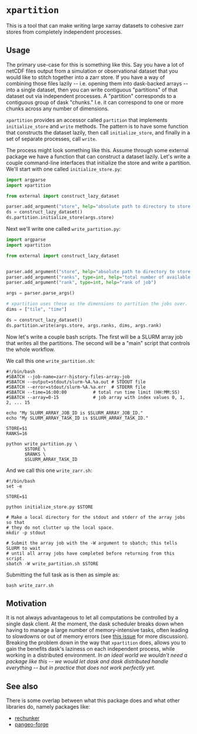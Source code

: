 # `xpartition`

This is a tool that can make writing large xarray datasets to cohesive zarr
stores from completely independent processes.

## Usage

The primary use-case for this is something like this.  Say you have a lot of
netCDF files output from a simulation or observational dataset that you would
like to stitch together into a zarr store.  If you have a way of combining
those files lazily -- i.e. opening them into dask-backed arrays -- into a
single dataset, then you can write contiguous "partitions" of that dataset out
via independent processes.  A "partition" corresponds to a contiguous group of
dask "chunks." I.e. it can correspond to one or more chunks across any number
of dimensions.

`xpartition` provides an accessor called `partition` that implements
`initialize_store` and `write` methods.  The pattern is to have some function
that constructs the dataset lazily, then call `initialize_store`, and finally
in a set of separate processes, call `write`.

The process might look something like this.  Assume through some external
package we have a function that can construct a dataset lazily.  Let's write a
couple command-line interfaces that initialize the store and write a
partition.  We'll start with one called `initialize_store.py`:

```python
import argparse
import xpartition

from external import construct_lazy_dataset

parser.add_argument("store", help="absolute path to directory to store zarr result")
ds = construct_lazy_dataset()
ds.partition.initialize_store(args.store)
```

Next we'll write one called `write_partition.py`:

```python
import argparse
import xpartition

from external import construct_lazy_dataset


parser.add_argument("store", help="absolute path to directory to store zarr result")
parser.add_argument("ranks", type=int, help="total number of available ranks")
parser.add_argument("rank", type=int, help="rank of job")

args = parser.parse_args()

# xpartition uses these as the dimensions to partition the jobs over.
dims = ["tile", "time"]

ds = construct_lazy_dataset()
ds.partition.write(args.store, args.ranks, dims, args.rank)
```

Now let's write a couple bash scripts.  The first will be a SLURM array job
that writes all the partitions.  The second will be a "main" script that
controls the whole workflow.

We call this one `write_partition.sh`:

```
#!/bin/bash
#SBATCH --job-name=zarr-history-files-array-job
#SBATCH --output=stdout/slurm-%A.%a.out # STDOUT file
#SBATCH --error=stdout/slurm-%A.%a.err  # STDERR file
#SBATCH --time=16:00:00          # total run time limit (HH:MM:SS)
#SBATCH --array=0-15             # job array with index values 0, 1, 2, ... 15

echo "My SLURM_ARRAY_JOB_ID is $SLURM_ARRAY_JOB_ID."
echo "My SLURM_ARRAY_TASK_ID is $SLURM_ARRAY_TASK_ID."

STORE=$1
RANKS=16

python write_partition.py \
       $STORE \
       $RANKS \
       $SLURM_ARRAY_TASK_ID
```

And we call this one `write_zarr.sh`:

```
#!/bin/bash
set -e

STORE=$1

python initialize_store.py $STORE

# Make a local directory for the stdout and stderr of the array jobs so that
# they do not clutter up the local space.
mkdir -p stdout

# Submit the array job with the -W argument to sbatch; this tells SLURM to wait
# until all array jobs have completed before returning from this script.
sbatch -W write_partition.sh $STORE
```

Submitting the full task as is then as simple as:

```
bash write_zarr.sh
```

## Motivation

It is not always advantageous to let all computations be controlled by a single
dask client.  At the moment, the dask scheduler breaks down when having to
manage a large number of memory-intensive tasks, often leading to slowdowns or
out of memory errors (see [this
issue](https://github.com/dask/distributed/issues/2602) for more discussion).
Breaking the problem down in the way that `xpartition` does, allows you to gain
the benefits dask's laziness on each independent process, while working in a
distributed environment.  *In an ideal world we wouldn't need a package like
this -- we would let dask and dask distributed handle everything -- but in
practice that does not work perfectly yet.*

## See also

There is some overlap between what this package does and what other libraries
do, namely packages like:

- [rechunker](https://github.com/pangeo-data/rechunker)
- [pangeo-forge](https://github.com/pangeo-forge/pangeo-forge)

